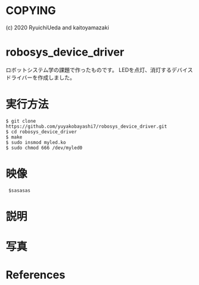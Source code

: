 # COPYING
(c) 2020 RyuichiUeda and kaitoyamazaki

# robosys_device_driver
ロボットシステム学の課題で作ったものです。 LEDを点灯、消灯するデバイスドライバーを作成しました。

# 実行方法
    $ git clone https://github.com/yuyakobayashi7/robosys_device_driver.git
    $ cd robosys_device_driver
    $ make
    $ sudo insmod myled.ko
    $ sudo chmod 666 /dev/myled0
    

# 映像
     $sasasas

# 説明

# 写真

# References


